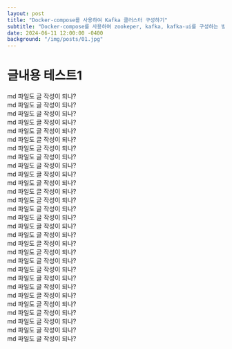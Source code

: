 ```yaml
---
layout: post
title: "Docker-compose를 사용하여 Kafka 클러스터 구성하기"
subtitle: "Docker-compose를 사용하여 zookeper, kafka, kafka-ui를 구성하는 방법을 알아보자"
date: 2024-06-11 12:00:00 -0400
background: "/img/posts/01.jpg"
---
```


# 글내용 테스트1

md 파일도 글 작성이 되나? <br>
md 파일도 글 작성이 되나? <br>
md 파일도 글 작성이 되나? <br>
md 파일도 글 작성이 되나? <br>
md 파일도 글 작성이 되나? <br>
md 파일도 글 작성이 되나? <br>
md 파일도 글 작성이 되나? <br>
md 파일도 글 작성이 되나? <br>
md 파일도 글 작성이 되나? <br>
md 파일도 글 작성이 되나? <br>
md 파일도 글 작성이 되나? <br>
md 파일도 글 작성이 되나? <br>
md 파일도 글 작성이 되나? <br>
md 파일도 글 작성이 되나? <br>
md 파일도 글 작성이 되나? <br>
md 파일도 글 작성이 되나? <br>
md 파일도 글 작성이 되나? <br>
md 파일도 글 작성이 되나? <br>
md 파일도 글 작성이 되나? <br>
md 파일도 글 작성이 되나? <br>
md 파일도 글 작성이 되나? <br>
md 파일도 글 작성이 되나? <br>
md 파일도 글 작성이 되나? <br>
md 파일도 글 작성이 되나? <br>
md 파일도 글 작성이 되나? <br>
md 파일도 글 작성이 되나? <br>
md 파일도 글 작성이 되나? <br>
md 파일도 글 작성이 되나? <br>
md 파일도 글 작성이 되나? <br>
